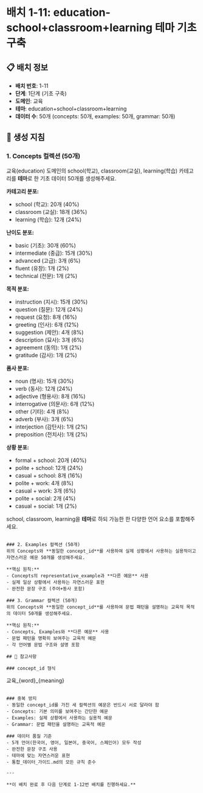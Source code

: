# 배치 1-11: education-school+classroom+learning 테마 기초 구축

## 📋 배치 정보
- **배치 번호**: 1-11
- **단계**: 1단계 (기초 구축)
- **도메인**: 교육
- **테마**: education+school+classroom+learning
- **데이터 수**: 50개 (concepts: 50개, examples: 50개, grammar: 50개)

## 🎯 생성 지침

### 1. Concepts 컬렉션 (50개)
교육(education) 도메인의 school(학교), classroom(교실), learning(학습) 카테고리를 **테마**로 한 기초 데이터 50개를 생성해주세요.

**카테고리 분포:**
- school (학교): 20개 (40%)
- classroom (교실): 18개 (36%)
- learning (학습): 12개 (24%)

**난이도 분포:**
- basic (기초): 30개 (60%)
- intermediate (중급): 15개 (30%)
- advanced (고급): 3개 (6%)
- fluent (유창): 1개 (2%)
- technical (전문): 1개 (2%)

**목적 분포:**
- instruction (지시): 15개 (30%)
- question (질문): 12개 (24%)
- request (요청): 8개 (16%)
- greeting (인사): 6개 (12%)
- suggestion (제안): 4개 (8%)
- description (묘사): 3개 (6%)
- agreement (동의): 1개 (2%)
- gratitude (감사): 1개 (2%)

**품사 분포:**
- noun (명사): 15개 (30%)
- verb (동사): 12개 (24%)
- adjective (형용사): 8개 (16%)
- interrogative (의문사): 6개 (12%)
- other (기타): 4개 (8%)
- adverb (부사): 3개 (6%)
- interjection (감탄사): 1개 (2%)
- preposition (전치사): 1개 (2%)

**상황 분포:**
- formal + school: 20개 (40%)
- polite + school: 12개 (24%)
- casual + school: 8개 (16%)
- polite + work: 4개 (8%)
- casual + work: 3개 (6%)
- polite + social: 2개 (4%)
- casual + social: 1개 (2%)

school, classroom, learning을 **테마**로 하되 가능한 한 다양한 언어 요소를 포함해주세요.

```

### 2. Examples 컬렉션 (50개)
위의 Concepts와 **동일한 concept_id**를 사용하여 실제 상황에서 사용하는 실용적이고 자연스러운 예문 50개를 생성해주세요.

**핵심 원칙:**
- Concepts의 representative_example과 **다른 예문** 사용
- 실제 일상 상황에서 사용하는 자연스러운 표현
- 완전한 문장 구조 (주어+동사 포함)

### 3. Grammar 컬렉션 (50개)
위의 Concepts와 **동일한 concept_id**를 사용하여 문법 패턴을 설명하는 교육적 목적의 데이터 50개를 생성해주세요.

**핵심 원칙:**
- Concepts, Examples와 **다른 예문** 사용
- 문법 패턴을 명확히 보여주는 교육적 예문
- 각 언어별 문법 구조와 설명 포함

## 📝 참고사항

### concept_id 형식
```
교육_{word}_{meaning}
```

### 중복 방지
- 동일한 concept_id를 가진 세 컬렉션의 예문은 반드시 서로 달라야 함
- Concepts: 기본 의미를 보여주는 간단한 예문
- Examples: 실제 상황에서 사용하는 실용적 예문  
- Grammar: 문법 패턴을 설명하는 교육적 예문

### 데이터 품질 기준
- 5개 언어(한국어, 영어, 일본어, 중국어, 스페인어) 모두 작성
- 완전한 문장 구조 사용
- 테마에 맞는 자연스러운 표현
- 통합_데이터_가이드.md의 모든 규칙 준수

---

**이 배치 완료 후 다음 단계로 1-12번 배치를 진행하세요.**